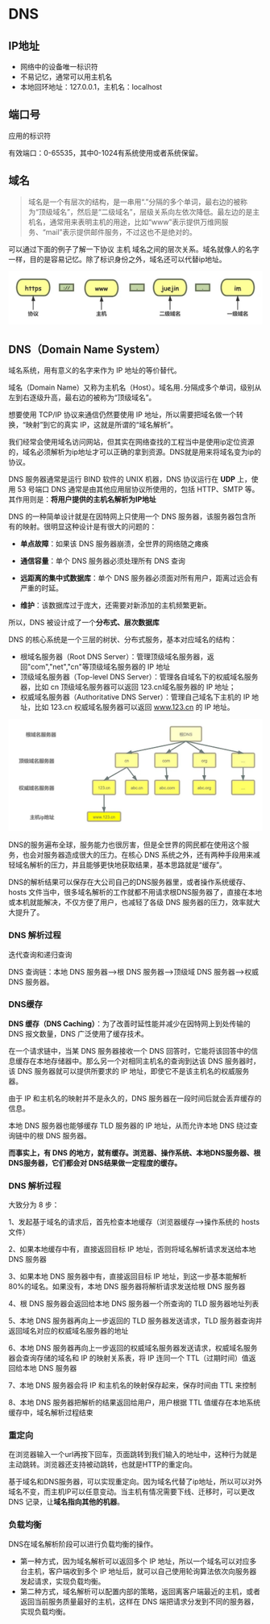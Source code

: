# DNS

## IP地址

- 网络中的设备唯一标识符
- 不易记忆，通常可以用主机名
- 本地回环地址：127.0.0.1，主机名：localhost

## 端口号

应用的标识符

有效端口：0-65535，其中0-1024有系统使用或者系统保留。

## 域名

> 域名是一个有层次的结构，是一串用“.”分隔的多个单词，最右边的被称为“顶级域名”，然后是“二级域名”，层级关系向左依次降低。最左边的是主机名，通常用来表明主机的用途，比如“www”表示提供万维网服务、“mail”表示提供邮件服务，不过这也不是绝对的。

可以通过下面的例子了解一下协议 主机 域名之间的层次关系。域名就像人的名字一样，目的是容易记忆。除了标识身份之外，域名还可以代替ip地址。

![图片](DNS.assets/640-20220902171142855.jpeg)

## DNS（Domain Name System）

域名系统，用有意义的名字来作为 IP 地址的等价替代。

域名（Domain Name）又称为主机名（Host）。域名用`.`分隔成多个单词，级别从左到右逐级升高，最右边的被称为“顶级域名”。

想要使用 TCP/IP 协议来通信仍然要使用 IP 地址，所以需要把域名做一个转换，“映射”到它的真实 IP，这就是所谓的“域名解析”。

我们经常会使用域名访问网站，但其实在网络查找的工程当中是使用ip定位资源的，域名必须解析为ip地址才可以正确的拿到资源。DNS就是用来将域名变为ip的协议。

DNS 服务器通常是运行 BIND 软件的 UNIX 机器，DNS 协议运行在 **UDP** 上，使用 53 号端口 DNS 通常是由其他应用层协议所使用的，包括 HTTP、SMTP 等。其作用则是：**将用户提供的主机名解析为IP地址**

DNS 的一种简单设计就是在因特网上只使用一个 DNS 服务器，该服务器包含所有的映射。很明显这种设计是有很大的问题的：

- **单点故障**：如果该 DNS 服务器崩溃，全世界的网络随之瘫痪

- **通信容量**：单个 DNS 服务器必须处理所有 DNS 查询

- **远距离的集中式数据库**：单个 DNS 服务器必须面对所有用户，距离过远会有严重的时延。

- **维护**：该数据库过于庞大，还需要对新添加的主机频繁更新。

所以，DNS 被设计成了一个**分布式、层次数据库**

DNS 的核心系统是一个三层的树状、分布式服务，基本对应域名的结构：

- 根域名服务器（Root DNS Server）：管理顶级域名服务器，返回"com","net","cn"等顶级域名服务器的 IP 地址
- 顶级域名服务器（Top-level DNS Server）：管理各自域名下的权威域名服务器，比如 cn 顶级域名服务器可以返回 123.cn域名服务器的 IP 地址；
- 权威域名服务器（Authoritative DNS Server）：管理自己域名下主机的 IP 地址，比如 123.cn 权威域名服务器可以返回 www.123.cn 的 IP 地址。

![图片](DNS.assets/640.jpeg)

DNS的服务遍布全球，服务能力也很厉害，但是全世界的网民都在使用这个服务，也会对服务器造成很大的压力。在核心 DNS 系统之外，还有两种手段用来减轻域名解析的压力，并且能够更快地获取结果，基本思路就是“缓存”。

DNS的解析结果可以保存在大公司自己的DNS服务器里，或者操作系统缓存、hosts 文件当中，很多域名解析的工作就都不用请求根DNS服务器了，直接在本地或本机就能解决，不仅方便了用户，也减轻了各级 DNS 服务器的压力，效率就大大提升了。

### DNS 解析过程

迭代查询和递归查询

DNS 查询链：本地 DNS 服务器-->根 DNS 服务器-->顶级域 DNS 服务器-->权威 DNS 服务器。

### DNS缓存

**DNS 缓存（DNS Caching）**：为了改善时延性能并减少在因特网上到处传输的 DNS 报文数量，DNS 广泛使用了缓存技术。

在一个请求链中，当某 DNS 服务器接收一个 DNS 回答时，它能将该回答中的信息缓存在本地存储器中。那么另一个对相同主机名的查询到达该 DNS 服务器时，该 DNS 服务器就可以提供所要求的 IP 地址，即使它不是该主机名的权威服务器。

由于 IP 和主机名的映射并不是永久的，DNS 服务器在一段时间后就会丢弃缓存的信息。

本地 DNS 服务器也能够缓存 TLD 服务器的 IP 地址，从而允许本地 DNS 绕过查询链中的根 DNS 服务器。

**而事实上，有 DNS 的地方，就有缓存。浏览器、操作系统、本地DNS服务器、根DNS服务器，它们都会对 DNS结果做一定程度的缓存。**

### DNS 解析过程

大致分为 8 步：

1、发起基于域名的请求后，首先检查本地缓存（浏览器缓存-->操作系统的 hosts 文件）

2、如果本地缓存中有，直接返回目标 IP 地址，否则将域名解析请求发送给本地 DNS 服务器

3、如果本地 DNS 服务器中有，直接返回目标 IP 地址，到这一步基本能解析 80%的域名。如果没有，本地 DNS 服务器将解析请求发送给根 DNS 服务器

4、根 DNS 服务器会返回给本地 DNS 服务器一个所查询的 TLD 服务器地址列表

5、本地 DNS 服务器再向上一步返回的 TLD 服务器发送请求，TLD 服务器查询并返回域名对应的权威域名服务器的地址

 6、本地 DNS 服务器再向上一步返回的权威域名服务器发送请求，权威域名服务器会查询存储的域名和 IP 的映射关系表，将 IP 连同一个 TTL（过期时间）值返回给本地 DNS 服务器

7、本地 DNS 服务器会将 IP 和主机名的映射保存起来，保存时间由 TTL 来控制

8、本地 DNS 服务器把解析的结果返回给用户，用户根据 TTL 值缓存在本地系统缓存中，域名解析过程结束

### 重定向

在浏览器输入一个url再按下回车，页面跳转到我们输入的地址中，这种行为就是主动跳转。浏览器还支持被动跳转，也就是HTTP的重定向。

基于域名和DNS服务器，可以实现重定向。因为域名代替了ip地址，所以可以对外域名不变，而主机IP可以任意变动。当主机有情况需要下线、迁移时，可以更改 DNS 记录，让**域名指向其他的机器**。

### 负载均衡

DNS在域名解析阶段可以进行负载均衡的操作。

- 第一种方式，因为域名解析可以返回多个 IP 地址，所以一个域名可以对应多台主机，客户端收到多个 IP 地址后，就可以自己使用轮询算法依次向服务器发起请求，实现负载均衡。
- 第二种方式，域名解析可以配置内部的策略，返回离客户端最近的主机，或者返回当前服务质量最好的主机，这样在 DNS 端把请求分发到不同的服务器，实现负载均衡。